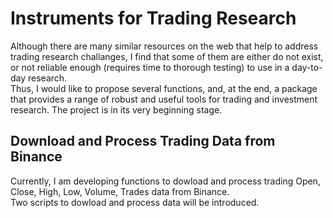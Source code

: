 # Instruments for Trading Research

Although there are many similar resources on the web that help to address trading research challanges, I find that some of them are either do not exist, or not reliable enough (requires time to thorough testing) to use in a day-to-day research.<br>
Thus, I would like to propose several functions, and, at the end, a package that provides a range of robust and useful tools for trading and investment research.
The project is in its very beginning stage. 

## Download and Process Trading Data from Binance
Currently, I am developing functions to dowload and process trading Open, Close, High, Low, Volume, Trades data from Binance.<br>
Two scripts to dowload and process data will be introduced.
